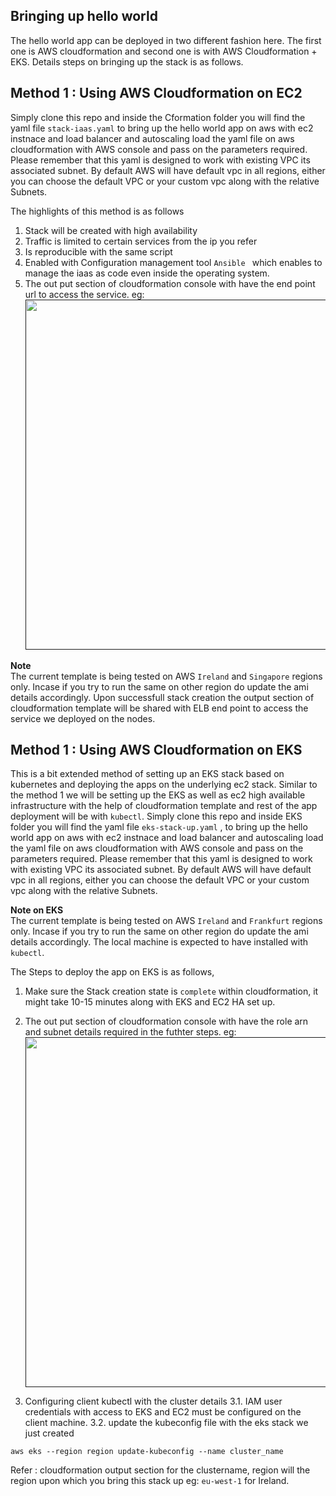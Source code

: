 ## Bringing up hello world 
The hello world app can be deployed in two different fashion here. The first one is AWS cloudformation 
and second one is with AWS Cloudformation + EKS. Details steps on bringing up the stack is as follows.

## Method 1 : Using AWS Cloudformation on EC2 
Simply clone this repo and inside the Cformation folder you will find the yaml file `stack-iaas.yaml` 
to bring up the hello world app on aws with ec2 instnace and load balancer and autoscaling load the yaml 
file on aws cloudformation with AWS console and pass on the parameters required. Please remember that 
this yaml is designed to work with existing VPC its associated subnet. By default AWS will have default
vpc in all regions, either you can choose the default VPC or your custom vpc along with the relative Subnets. 

The highlights of this method  is as follows
   1. Stack will be created with high availability
   2. Traffic is limited to certain services from the ip you refer
   3. Is reproducible with the same script
   4. Enabled with Configuration management tool `Ansible ` which enables to manage the iaas as code even 
      inside the operating system.
   5. The out put section of cloudformation console with have the end point url to access the service. 
      eg:
      <a href="" target="_blank"><img src="https://images-helloworld.s3-ap-southeast-1.amazonaws.com/cf-output.png" alt="" width="2110" height="560" /></a>
       
      
**Note**    
   The current template is being tested on AWS `Ireland` and `Singapore` regions only. 
   Incase if you try to run the same on other region do update the ami details accordingly.
   Upon successfull stack creation the output section of cloudformation template will be shared with ELB
   end point to access the service we deployed on the nodes. 

## Method 1 : Using AWS Cloudformation on EKS
This is a bit extended method of setting up an EKS stack based on kubernetes and deploying the apps on
the underlying ec2 stack. Similar to the method 1 we will be setting up the EKS as well as ec2 high available
infrastructure with the help of cloudformation template and rest of the app deployment will be with `kubectl`.
Simply clone this repo and inside EKS folder you will find the yaml file `eks-stack-up.yaml` , to bring up the 
hello world app on aws with ec2 instnace and load balancer and autoscaling load the yaml file on aws cloudformation
with AWS console and pass on the parameters required. Please remember that this yaml is designed to work with 
existing VPC its associated subnet. By default AWS will have default vpc in all regions, either you can choose 
the default VPC or your custom vpc along with the relative Subnets. 

**Note on EKS**    
   The current template is being tested on AWS `Ireland` and `Frankfurt` regions only. 
   Incase if you try to run the same on other region do update the ami details accordingly.
   The local machine is expected to have installed with `kubectl`.
   
         
The Steps to deploy the app on EKS is as follows, 
1. Make sure the Stack creation state is `complete` within cloudformation, it might take 10-15 minutes along with 
   EKS and EC2 HA set up. 
2. The out put section of cloudformation console with have the role arn and subnet details required in the futhter steps. 
      eg:
      <a href="" target="_blank"><img src="https://images-helloworld.s3-ap-southeast-1.amazonaws.com/eks-cf-outputs.png" alt="" width="2110" height="560" /></a>
      
3. Configuring client kubectl with the cluster details
   3.1. IAM user credentials with access to EKS and EC2 must be configured on the client machine. 
   3.2. update the kubeconfig file  with the eks stack we just created 

```
aws eks --region region update-kubeconfig --name cluster_name
```

Refer : cloudformation output section for the clustername, region will the region upon which you bring this stack up
        eg: `eu-west-1` for Ireland. 
       
